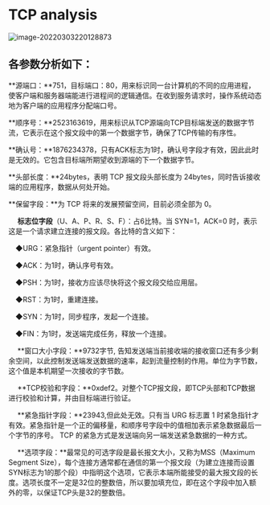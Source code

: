 # TCP analysis

![image-20220303220128873](https://gitee.com/bright_xu/blog-image/raw/master/img/image-20220303220128873.png)

## 各参数分析如下：

**源端口：**751，目标端口：80，用来标识同一台计算机的不同的应用进程，使客户端和服务器端能进行进程间的逻辑通信。在收到服务请求时，操作系统动态地为客户端的应用程序分配端口号。

**顺序号：**2523163619，用来标识从TCP源端向TCP目标端发送的数据字节流，它表示在这个报文段中的第一个数据字节，确保了TCP传输的有序性。

**确认号：**1876234378，只有ACK标志为1时，确认号字段才有效，因此此时是无效的。它包含目标端所期望收到源端的下一个数据字节。

**头部长度：**24bytes，表明 TCP 报文段头部长度为 24bytes，同时告诉接收端的应用程序，数据从何处开始。

**保留字段：**为 TCP 将来的发展预留空间，目前必须全部为 0。

　  **标志位字段**（U、A、P、R、S、F）：占6比特。当 SYN=1，ACK=0 时，表示这是一个请求建立连接的报文段。各比特的含义如下：

　◆URG：紧急指针（urgent pointer）有效。

　◆ACK：为1时，确认序号有效。

　◆PSH：为1时，接收方应该尽快将这个报文段交给应用层。

　◆RST：为1时，重建连接。

　◆SYN：为1时，同步程序，发起一个连接。

　◆FIN：为1时，发送端完成任务，释放一个连接。

　  **窗口大小字段：**9732字节, 告知发送端当前接收端的接收窗口还有多少剩余空间，以此控制发送端发送数据的速率，起到流量控制的作用。单位为字节数，这个值是本机期望一次接收的字节数。

　  **TCP校验和字段：**0xdef2。对整个TCP报文段，即TCP头部和TCP数据进行校验和计算，并由目标端进行验证。

　  **紧急指针字段：**23943,但此处无效。只有当 URG 标志置 1 时紧急指针才有效。紧急指针是一个正的偏移量，和顺序号字段中的值相加表示紧急数据最后一个字节的序号。 TCP 的紧急方式是发送端向另一端发送紧急数据的一种方式。

　  **选项字段：**最常见的可选字段是最长报文大小，又称为MSS（Maximum Segment Size），每个连接方通常都在通信的第一个报文段（为建立连接而设置SYN标志为1的那个段）中指明这个选项，它表示本端所能接受的最大报文段的长度。选项长度不一定是32位的整数倍，所以要加填充位，即在这个字段中加入额外的零，以保证TCP头是32的整数倍。
